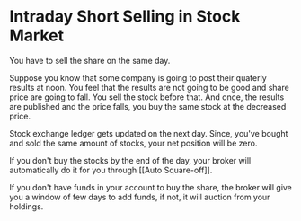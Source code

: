 # Intraday Short Selling in Stock Market

You have to sell the share on the same day.

Suppose you know that some company is going to post their quaterly results at noon. You feel that the results are not going to be good and share price are going to fall. You sell the stock before that. And once, the results are published and the price falls, you buy the same stock at the decreased price.

Stock exchange ledger gets updated on the next day. Since, you've bought and sold the same amount of stocks, your net position will be zero.

If you don't buy the stocks by the end of the day, your broker will automatically do it for you through [[Auto Square-off]].

If you don't have funds in your account to buy the share, the broker will give you a window of few days to add funds, if not, it will auction from your holdings.
